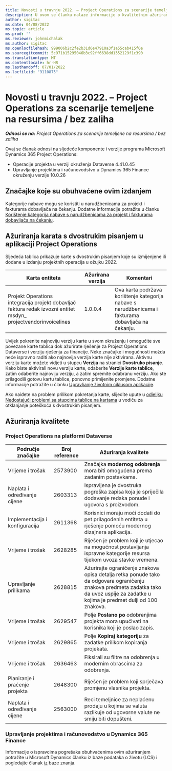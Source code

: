 ```yaml
---
title: Novosti u travnju 2022. – Project Operations za scenarije temeljene na resursima / bez zaliha
description: U ovom se članku nalaze informacije o kvalitetnim ažuriranjima koja su dostupna u izdanju microsofta Dynamics 365 Project Operations za scenarije temeljene na resursima/neutemeljenim resursima u travnju 2022.
author: sigitac
ms.date: 04/08/2022
ms.topic: article
ms.prod: ''
ms.reviewer: johnmichalak
ms.author: sigitac
ms.openlocfilehash: 999006b2c2fe2b31d6e47910a3f1a55cab415f0e
ms.sourcegitcommit: 5c971b15295046b3c92ff6638dd1352129f1c390
ms.translationtype: MT
ms.contentlocale: hr-HR
ms.lasthandoff: 07/01/2022
ms.locfileid: "9110875"
---
```

# <a name="whats-new-april-2022---project-operations-for-resourcenon-stocked-based-scenarios"></a>Novosti u travnju 2022. – Project Operations za scenarije temeljene na resursima / bez zaliha

_**Odnosi se na:** Project Operations za scenarije temeljene na resursima / bez zaliha_

Ovaj se članak odnosi na sljedeće komponente i verzije programa Microsoft Dynamics 365 Project Operations:

- Operacije projekta u verziji okruženja Dataverse 4.41.0.45
- Upravljanje projektima i računovodstvo u Dynamics 365 Finance okruženju verzije 10.0.26

## <a name="features-included-in-this-release"></a>Značajke koje su obuhvaćene ovim izdanjem

Kategorije nabave mogu se koristiti u narudžbenicama za projekt i fakturama dobavljača na čekanju. Dodatne informacije potražite u članku [Korištenje kategorija nabave s narudžbenicama za projekt i fakturama dobavljača na čekanju](../procurement/configure-procurement-categories.md).

## <a name="project-operations-dual-write-maps-updates"></a>Ažuriranja karata s dvostrukim pisanjem u aplikaciji Project Operations

Sljedeća tablica prikazuje karte s dvostrukim pisanjem koje su izmijenjene ili dodane u izdanju projektnih operacija u ožujku 2022.

| Karta entiteta | Ažurirana verzija | Komentari |
| -------------- | ------------------- | ------------|
| Projekt Operations integracija projekt dobavljač faktura redak izvozni entitet msdyn\_ projectvendorinvoicelines | 1.0.0.4 | Ova karta podržava korištenje kategorija nabave s narudžbenicama i fakturama dobavljača na čekanju. |

Uvijek pokrenite najnoviju verziju karte u svom okruženju i omogućite sve povezane karte tablica dok ažurirate rješenje za Project Operations Dataverse i verziju rješenja za financije. Neke značajke i mogućnosti možda neće ispravno raditi ako najnovija verzija karte nije aktivirana. Aktivnu verziju karte možete vidjeti u stupcu **Verzija** na stranici **Dvostruko pisanje**. Kako biste aktivirali novu verziju karte, odaberite **Verzije karte tablice**, zatim odaberite najnoviju verziju, a zatim spremite odabranu verziju. Ako ste prilagodili gotovu kartu tablice, ponovno primijenite promjene. Dodatne informacije potražite u članku [Upravljanje životnim ciklusom aplikacije](/dynamics365/fin-ops-core/dev-itpro/data-entities/dual-write/app-lifecycle-management).

Ako naiđete na problem prilikom pokretanja karte, slijedite upute u [odjeljku Nedostajući problemi sa stupcima tablice na kartama](/dynamics365/fin-ops-core/dev-itpro/data-entities/dual-write/dual-write-troubleshooting-finops-upgrades#missing-table-columns-issue-on-maps) u vodiču za otklanjanje poteškoća s dvostrukim pisanjem.

## <a name="quality-updates"></a>Ažuriranja kvalitete

### <a name="project-operations-on-dataverse"></a>Project Operations na platformi Dataverse

| Područje značajke | Broj reference | Ažuriranja kvalitete |
| ------------ | ---------------- | -------------- |
| Vrijeme i trošak | 2573900 | Značajka **modernog odobrenja** mora biti omogućena prema zadanim postavkama. |
| Naplata i određivanje cijene | 2603313 | Ispravljena je dvostruka pogreška zapisa koja je spriječila dodavanje redaka ponude i ugovora s proizvodom. |
| Implementacija i konfiguracija | 2611368 | Korisnici moraju moći dodati do pet prilagođenih entiteta u rješenje pomoću modernog dizajnera aplikacija. |
| Vrijeme i trošak | 2628285 | Riješen je problem koji je utjecao na mogućnost postavljanja ispravne kategorije resursa tijekom uvoza stavke vremena. |
|   Upravljanje prilikama| 2628815 | Ažurirajte ograničenje znakova opisa detalja retka ponude tako da odgovara ograničenju znakova predmeta zadatka tako da uvoz uspije za zadatke u kojima je predmet dulji od 100 znakova. |
| Vrijeme i trošak| 2629547 | Polje **Poslano po** odobrenjima projekta mora upućivati na korisnika koji je poslao zapis. |
| Vrijeme i trošak| 2629865 | Polje **Kopiraj kategoriju** za zadatke prilikom kopiranja projekata. |
| Vrijeme i trošak| 2636463 | Fiksirali su filtre na odobrenja u modernim obrascima za odobrenja. |
| Planiranje i praćenje projekta | 2648300 | Riješen je problem koji sprječava promjenu vlasnika projekta. |
| Naplata i određivanje cijene | 2563000 | Reci temeljnice za neplaćenu prodaju u kojima se valuta razlikuje od ugovorne valute ne smiju biti dopušteni. |

### <a name="project-management-and-accounting-in-dynamics-365-finance"></a>Upravljanje projektima i računovodstvo u Dynamics 365 Finance

Informacije o ispravcima pogrešaka obuhvaćenima ovim ažuriranjem potražite u Microsoft Dynamics članku iz baze podataka o životu (LCS) i pogledajte članak [iz](https://fix.lcs.dynamics.com/Issue/Details?bugId=662864) baze znanja.

